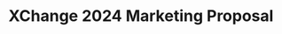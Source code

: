 ---
title: XChange 2024 Marketing Proposal
redirect_to: https://drive.google.com/file/d/1oNwjkLzcNMrDxqNf1j4LrJJRVNeBgELg/view?usp=sharing
redirect_from: 
  - /XC24MarketingProposal
  - /xc24marketingproposal
---